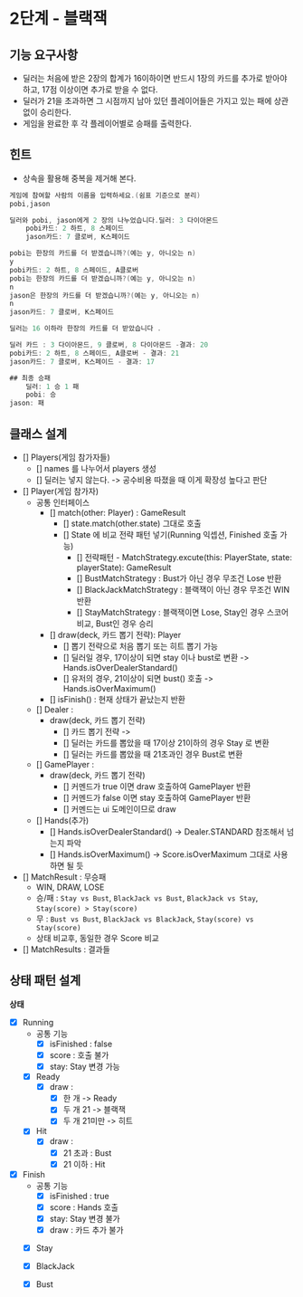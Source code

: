 # 2단계 - 블랙잭

## 기능 요구사항

* 딜러는 처음에 받은 2장의 합계가 16이하이면 반드시 1장의 카드를 추가로 받아야 하고, 17점 이상이면 추가로 받을 수 없다.
* 딜러가 21을 초과하면 그 시점까지 남아 있던 플레이어들은 가지고 있는 패에 상관 없이 승리한다.
* 게임을 완료한 후 각 플레이어별로 승패를 출력한다.

## 힌트

* 상속을 활용해 중복을 제거해 본다.

```kotlin
게임에 참여할 사람의 이름을 입력하세요.(쉼표 기준으로 분리)
pobi,jason

딜러와 pobi, jason에게 2 장의 나누었습니다.딜러: 3 다이아몬드
    pobi카드: 2 하트, 8 스페이드
    jason카드: 7 클로버, K스페이드

pobi는 한장의 카드를 더 받겠습니까?(예는 y, 아니오는 n)
y
pobi카드: 2 하트, 8 스페이드, A클로버
pobi는 한장의 카드를 더 받겠습니까?(예는 y, 아니오는 n)
n
jason은 한장의 카드를 더 받겠습니까?(예는 y, 아니오는 n)
n
jason카드: 7 클로버, K스페이드

딜러는 16 이하라 한장의 카드를 더 받았습니다 .

딜러 카드 : 3 다이아몬드, 9 클로버, 8 다이아몬드 -결과: 20
pobi카드: 2 하트, 8 스페이드, A클로버 - 결과: 21
jason카드: 7 클로버, K스페이드 - 결과: 17

## 최종 승패
    딜러: 1 승 1 패
    pobi: 승
jason: 패
```

## 클래스 설계

* [] Players(게임 참가자들)
    * [] names 를 나누어서 players 생성  
    * [] 딜러는 넣지 않는다. -> 공수비용 따졌을 때 이게 확장성 높다고 판단    
* [] Player(게임 참가자)
    * 공통 인터페이스
        * [] match(other: Player) : GameResult
            * [] state.match(other.state) 그대로 호출 
            * [] State 에 비교 전략 패턴 넣기(Running 익셉션, Finished 호출 가능)
                * [] 전략패턴 - MatchStrategy.excute(this: PlayerState, state: playerState): GameResult
                * [] BustMatchStrategy : Bust가 아닌 경우 무조건 Lose 반환 
                * [] BlackJackMatchStrategy : 블랙잭이 아닌 경우 무조건 WIN 반환 
                * [] StayMatchStrategy : 블랙잭이면 Lose, Stay인 경우 스코어 비교, Bust인 경우 승리  
        * [] draw(deck, 카드 뽑기 전략): Player
            * [] 뽑기 전략으로 처음 뽑기 또는 히트 뽑기 가능
            * [] 딜러일 경우, 17이상이 되면 stay 이나 bust로 변환 -> Hands.isOverDealerStandard()
            * [] 유저의 경우, 21이상이 되면 bust() 호출 -> Hands.isOverMaximum()
        * [] isFinish() : 현재 상태가 끝났는지 반환
    * [] Dealer :
        * draw(deck, 카드 뽑기 전략)
            * [] 카드 뽑기 전략 ->
            * [] 딜러는 카드를 뽑았을 때 17이상 21이하의 경우 Stay 로 변환
            * [] 딜러는 카드를 뽑았을 때 21초과인 경우 Bust로 변환
    * [] GamePlayer :
        * draw(deck, 카드 뽑기 전략)
            * [] 커멘드가 true 이면 draw 호출하여 GamePlayer 반환
            * [] 커멘드가 false 이면 stay 호출하여 GamePlayer 반환
            * [] 커멘드는 ui 도메인이므로 draw
    * [] Hands(추가)
        * [] Hands.isOverDealerStandard() -> Dealer.STANDARD 참조해서 넘는지 파악
        * [] Hands.isOverMaximum() -> Score.isOverMaximum 그대로 사용하면 될 듯
* [] MatchResult : 무승패
    * WIN, DRAW, LOSE
    * 승/패 : `Stay vs Bust`, `BlackJack vs Bust`, `BlackJack vs Stay`, `Stay(score) > Stay(score)`
    * 무 : `Bust vs Bust`, `BlackJack vs BlackJack`, `Stay(score) vs Stay(score)`
    * 상태 비교후, 동일한 경우 Score 비교  
* [] MatchResults : 결과들

    
## 상태 패턴 설계

**상태**

* [x] Running
    * 공통 기능
        * [x] isFinished : false
        * [x] score : 호출 불가
        * [x] stay: Stay 변경 가능
    * [x] Ready
        * [x] draw :
            * [x] 한 개 -> Ready
            * [x] 두 개 21 -> 블랙잭
            * [x] 두 개 21미만 -> 히트
    * [x] Hit
        * [x] draw :
            * [x] 21 초과 : Bust
            * [x] 21 이하 : Hit
* [x] Finish
    * 공통 기능
        * [x] isFinished : true
        * [x] score : Hands 호출
        * [x] stay: Stay 변경 불가
        * [x] draw : 카드 추가 불가
    * [x] Stay
    * [x] BlackJack
    * [x] Bust
    
